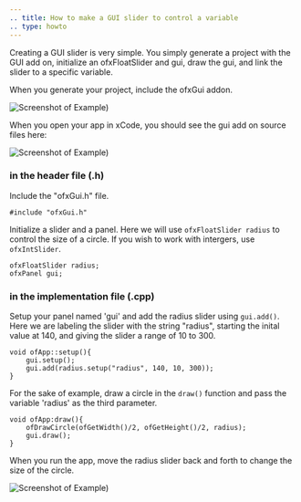 ```yaml
---
.. title: How to make a GUI slider to control a variable
.. type: howto
---
```


Creating a GUI slider is very simple. You simply generate a project with the GUI add on, initialize an ofxFloatSlider and gui, draw the gui, and link the slider to a specific variable.

When you generate your project, include the ofxGui addon.

![Screenshot of Example)](newGui.png)

When you open your app in xCode, you should see the gui add on source files here:

![Screenshot of Example)](guiClass.png)

### in the header file (.h)

Include the "ofxGui.h" file.

	#include "ofxGui.h"

Initialize a slider and a panel. Here we will use ```ofxFloatSlider radius``` to control the size of a circle. If you wish to work with intergers, use ```ofxIntSlider```.

	ofxFloatSlider radius;
	ofxPanel gui; 


### in the implementation file (.cpp)


Setup your panel named 'gui' and add the radius slider using ```gui.add()```. Here we are labeling the slider with the string "radius", starting the inital value at 140, and giving the slider a range of 10 to 300. 

	void ofApp::setup(){
		gui.setup();
		gui.add(radius.setup("radius", 140, 10, 300));
	}

For the sake of example, draw a circle in the  ```draw()``` function and pass the variable 'radius' as the third parameter. 


	void ofApp:draw(){
		ofDrawCircle(ofGetWidth()/2, ofGetHeight()/2, radius);
		gui.draw();
	}

When you run the app, move the radius slider back and forth to change the size of the circle. 

![Screenshot of Example)](finalOutput.png)
